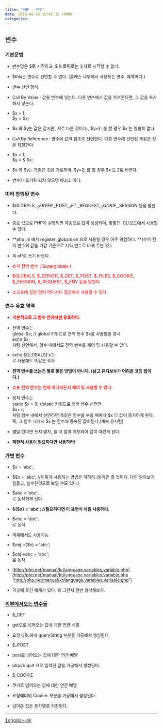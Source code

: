 ```yaml
---
title: "PHP - 변수"
date: 2016-06-09 16:02:15 +0900
categories: 
---
```

  

변수
--

### 기본문법

- 변수명은 $로 시작하고, $ 바로뒤로는 숫자로 시작할 수 없다.
- $this는 변수로 선언할 수 없다. (클래스 내부에서 사용되는 변수, 예약어다.)
- 변수 선언 형식
- Call By Value : 값을 변수에 넣는다. 다른 변수에서 값을 가져온다면, 그 값을 복사해서 넣는다.
- $x = 1;  
$y = $x;
- $x 와 $y는 값은 같지만, 서로 다른 것이다., $y=2; 를 할 경우 $x 는 영향이 없다.


- Call By Reference : 변수에 값의 참조로 선언한다. 다른 변수에 선언된 똑같은 것을 지칭한다.
- $x = 1;  
$y = &amp; $x;
- $x 와 $y는 똑같은 것을 가르키며, $y=2; 를 할 경우 $x 도 2로 바뀐다.



- 변수가 초기화 되지 않으면 NULL 이다.

  
### 미리 정의된 변수

- $GLOBALS, $_SERVER ,$_POST,$_GET,$_REQUEST,$_COOKIE,$_SESSION 등을 말한다. 
- 중요 값으로 PHP가 실행되면 자동으로 값이 생성되며, 몇몇은  CLI모드에서 사용할 수 없다.
- **php.ini 에서 register_globals on 으로 사용할 경우 아주 위험하다. **(수퍼 전역 변수의 값을 키값 기준으로 지역 변수로 바꿔 주는 것.)
- 꼭 off로 쓰기 바란다.

- <font color="#ff0000">슈퍼 전역 변수 ( Superglobals )</font>
- <font color="#ff0000">$GLOBALS, $_SERVER, $_GET, $_POST, $_FILES, $_COOKIE, $_SESSION, $_REQUEST, $_ENV 등을 말한다. </font>
- <font color="#ff0000">스코프에 상관 없이 어디서나 접근해서 사용할 수 있다.</font>


### 변수 유효 영역

- **<font color="#ff0000">기본적으로 그 함수 안에서만 유효하다.</font>**
- 전역 변수는   
global $x; // global 키워드로 전역 변수 $x를 사용함을 표시   
echo $x;   
처럼 선언해서, 함수 내에서도 전역 변수를 제어 및 사용할 수 있다.
- echo $GLOBALS['x'];  
로 사용해도 똑같은 효과
- **전역 변수를 쓰는건 별로 좋은 방법이 아니다. (낡고 유지보수가 어려운 코딩 법이다.)**

- **<font color="#ff3333">슈표 전역 변수는 언제 어디서든지 제어 및 사용할 수 있다.</font>**
- 정적 변수는  
static $x = 0; //static 키워드로 정젹 변수 선언언  
$x++;  
처럼 함수 내에서 선언하면 똑같은 함수를 부를 때마다 $x 의 값이 증가하게 된다.  
즉, 그 함수 내에서 $x 는 함수에 종속된 값이된다.(계속 유지됨)
- 별일 없다면 쓰지 말자, 쓸 때 없이 메모리에 값이 떠있게 된다.
- **제한적 사용이 필요하다면 사용하라!**


### [가변 변수](http://php.net/manual/kr/language.variables.variable.php)

- $x = 'abc'; 
- $$x = 'abc'; //이렇게 사용하는 방법은 피하라.(동작은 할 것이다. 다만 알아보기 힘들고, 실수한것으로 보일 수도 있다.)
- $abc = 'abc';   
로 동작하게 된다.

- **${$x} = 'abc'; //필요하다면 이 표현식 처럼 사용하라.**
- $abc = 'abc';   
로 동작

- 객체에서도 사용가능
- $obj-&gt;{$x} = 'abc';
- $obj-&gt;abc = 'abc';   
로 동작


- [http://php.net/manual/kr/language.variables.variable.php](http://php.net/manual/kr/language.variables.variable.php "http://php.net/manual/kr/language.variables.variable.php")
- 이곳에 웃긴 예제가 있다. 왜 그런지 한번 생각해보자.


### [외부에서오는 변수들](http://php.net/manual/kr/language.variables.external.php "외부에서오는 변수들")

- $_GET
- get으로 넘어오는 값에 대한 연관 배열
- 요청 URL에서 queryString 부분을 가공해서 생성된다.

- $_POST
- post로 넘어오는 값에 대한 연관 배열
- php://input 으로 입력된 값을 가공해서 생성된다.

- $_COOKIE
- 쿠키로 넘어오는 값에 대한 연관 배열
- 요청해더의 Cookie: 부분을 가공해서 생성된다.

- 넘어온 값은 문자열로 저장된다.





***
[🔗original-link](http://www.mins01.com/mh/tech/read/1002)